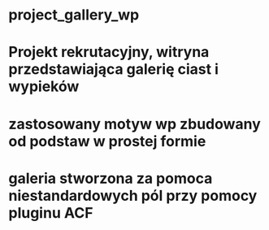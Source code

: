 # project_gallery_wp

# Projekt rekrutacyjny, witryna przedstawiająca galerię ciast i wypieków

# zastosowany motyw wp zbudowany od podstaw w prostej formie

# galeria stworzona za pomoca niestandardowych pól przy pomocy pluginu ACF
